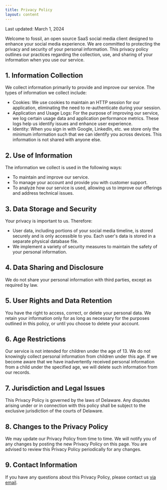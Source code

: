 ```yaml
---
title: Privacy Policy
layout: content
---
```


Last updated: March 1, 2024

Welcome to fossil, an open source SaaS social media client designed 
to enhance your social media experience. We are committed to protecting 
the privacy and security of your personal information. This privacy 
policy outlines our practices regarding the collection, use, and sharing 
of your information when you use our service.

## 1. Information Collection

We collect information primarily to provide and improve our service. The types of information we collect include:

* Cookies: We use cookies to maintain an HTTP session for our application, eliminating the need to re-authenticate during your session.
* Application and Usage Logs: For the purpose of improving our service, we log certain usage data and application performance metrics. These logs help us identify issues and enhance user experience.
* Identity: When you sign in with Google, LinkedIn, etc. we store only the minimum information such that we can identify you across devices. This information is not shared with anyone else.

## 2. Use of Information

The information we collect is used in the following ways:

* To maintain and improve our service.
* To manage your account and provide you with customer support.
* To analyze how our service is used, allowing us to improve our offerings and address technical issues.

## 3. Data Storage and Security

Your privacy is important to us. Therefore:

* User data, including portions of your social media timeline, is stored securely and is only accessible to you. Each user's data is stored in a separate physical database file.
* We implement a variety of security measures to maintain the safety of your personal information.

## 4. Data Sharing and Disclosure

We do not share your personal information with third parties, except as required by law.

## 5. User Rights and Data Retention

You have the right to access, correct, or delete your personal data. We retain your information only for as long as necessary for the purposes outlined in this policy, or until you choose to delete your account.

## 6. Age Restrictions

Our service is not intended for children under the age of 13. We do not knowingly collect personal information from children under this age. If we become aware that we have inadvertently received personal information from a child under the specified age, we will delete such information from our records.

## 7. Jurisdiction and Legal Issues

This Privacy Policy is governed by the laws of Delaware. Any disputes arising under or in connection with this policy shall be subject to the exclusive jurisdiction of the courts of Delaware.

## 8. Changes to the Privacy Policy

We may update our Privacy Policy from time to time. We will notify you of any changes by posting the new Privacy Policy on this page. You are advised to review this Privacy Policy periodically for any changes.

## 9. Contact Information

If you have any questions about this Privacy Policy, please contact us [via email](mailto:timothy.kellogg@gmail.com).
